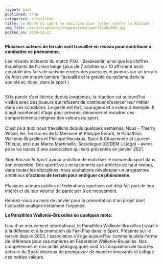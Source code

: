 ```yaml
---
layout: post
published: true
categories: actualites
title: Le monde du sport se mobilise pour lutter contre le Racisme !
img_file: /assets/uploads/stopracisminsport1240x480.jpg
posted_on: 2020-12-11
---
```

<!--StartFragment-->

**Plusieurs acteurs de terrain vont travailler en réseau pour contribuer à combattre ce phénomène.**

<!--EndFragment-->Les récents incidents du match PSG - Basaksehir, ainsi que les chiffres inquiétants de l'Union belge {plus de 7 arbitres sur 10 affirment avoir constaté des faits de racisme envers des joueuses et joueurs sur un terrain de foot) ont mis en lumière l'actualité et la gravité du racisme dans la société et, donc, dans le sport.\
\
Si la parole s'est libérée depuis longtemps, la réaction est aujourd'hui visible avec des joueurs qui refusent de continuer d'exercer leur métier dans ces conditions. Le geste est fort, courageux et a valeur d'exemple. Il s'agit maintenant d'agir pour prévenir, dénoncer et recadrer ces comportements indignes des valeurs du sport.\
\
C'est ce à quoi nous travaillons depuis quelques semaines. Nous - Thierry Witsel, les Territoires de la Mémoire et Philippe Evrard, le Panathlon Wallonie-Bruxelles et Philippe Housiaux, Sport & Citoyenneté et Laurent Thieule, ansi que Marco Martiniello, Sociologue {CEDEM ULiège) - avons posé les bases d'une association qui sera présentée en janvier 2021.\
\
*Stop Racism In Sport* a pour ambition de mobiliser le monde du sport dans son ensemble. Des sportif.ve.s occasionnels aux athlètes de haut niveau, dans toutes les disciplines, nous souhaitons développer un programme ambitieux **d'actions de terrain pour endiguer ce phénomène**.\
\
Plusieurs acteurs publics et fédérations sportives ont déjà fait part de leur intérêt et de leur volonté de participer à ce mouvement.

Rendez-vous au mois de janvier pour la présentation d'un projet dont l'actualité souligne tristement l'urgence.





**Le Panathlon Wallonie-Bruxelles en quelques mots:**\
\
Issu d'un mouvement international, le Panathlon Wallonie-Bruxelles travaille à la défense et à la promotion du Fair-Play dans le Sport. Présente sur le terrain depuis 2003, l'association s'érige aujourd'hui comme la plate-forme de référence pour ces matières en Fédération Wallonie-Bruxelles. Nos compétences et nos outils pédagogiques sont à la disposition de tous les acteurs du Sport désireux de promouvoir de manière innovante et ludique ces nobles valeurs.